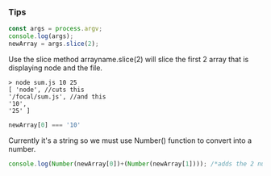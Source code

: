 ### Tips

```javascript
const args = process.argv;
console.log(args);
newArray = args.slice(2);
```
Use the slice method arrayname.slice(2) will slice the first 2 array that is displaying node and the file.

```terminal
> node sum.js 10 25 
[ 'node', //cuts this
'/focal/sum.js', //and this
'10',
'25' ]
```
```javascript
newArray[0] === '10'
```
Currently it's a string so we must use Number() function to convert into a number.

```javascript
console.log(Number(newArray[0])+(Number(newArray[1]))); /*adds the 2 numbers and converts string to number*/
```
